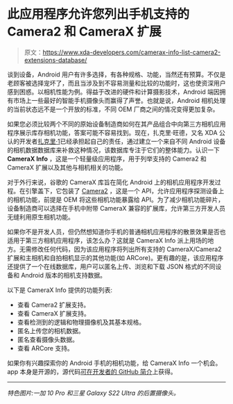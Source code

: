 # 此应用程序允许您列出手机支持的 Camera2 和 CameraX 扩展

> 原文：<https://www.xda-developers.com/camerax-info-list-camera2-extensions-database/>

谈到设备，Android 用户有许多选择，有各种规格、功能，当然还有预算。不仅是老顾客被选择宠坏了，而且当涉及到不容易测量和比较的功能时，这也使资深用户感到困惑。以相机性能为例。得益于改进的硬件和计算摄影技术，Android 端因拥有市场上一些最好的智能手机摄像头而赢得了声誉。也就是说，Android 相机处理的当前状态远不是一个开放的标准，不同 OEM 厂商之间的情况变得更加复杂。

如果您必须比较两个不同的原始设备制造商如何在其产品组合中向第三方相机应用程序展示库存相机功能，答案可能不容易找到。现在，扎克里·旺德，又名 XDA 公认的开发者[扎克里·1](https://forum.xda-developers.com/m/zacharee1.7055541/)已经承担起自己的责任，通过建立一个来自不同 Android 设备的相机数据数据库来补救这种情况，该数据库专注于它们的整体能力。认识一下 **CameraX Info** ，这是一个轻量级应用程序，用于列举支持的 Camera2 和 CameraX 扩展以及其他与相机相关的功能。

对于外行来说，谷歌的 CameraX 库旨在简化 Android 上的相机应用程序开发过程。在引擎盖下，它包装了 [Camera2](https://www.xda-developers.com/camera2-api/) ，这是一个 API，允许应用程序探测设备上的相机功能，前提是 OEM 将这些相机功能暴露给 API。为了减少相机功能碎片，设备制造商可以选择在手机中附带 CameraX 兼容的扩展库，允许第三方开发人员无缝利用原生相机功能。

如果你不是开发人员，但仍然想知道你手机的普通相机应用程序的散景效果是否也适用于第三方相机应用程序，该怎么办？这就是 CameraX Info 派上用场的地方。无需修改任何代码，因为该应用程序将列出所有支持的 CameraX/Camera2 扩展和主相机和自拍相机显示的其他功能(如 ARCore)。更有趣的是，该应用程序还提供了一个在线数据库，用户可以匿名上传、浏览和下载 JSON 格式的不同设备和 Android 版本的相机支持数据。

以下是 CameraX Info 提供的功能列表:

*   查看 Camera2 扩展支持。
*   查看 CameraX 扩展支持。
*   查看检测到的逻辑和物理摄像机及其基本规格。
*   匿名上传您的相机数据。
*   匿名查看摄像头数据。
*   查看 ARCore 支持。

如果你有兴趣探索你的 Android 手机的相机功能，给 CameraX Info 一个机会。app 本身是开源的，源代码[可在开发者的 GitHub 简介](https://github.com/zacharee/CameraXInfo)上获得。

* * *

*特色图片:一加 10 Pro 和三星 Galaxy S22 Ultra 的后置摄像头。*